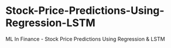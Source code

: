 # Stock-Price-Predictions-Using-Regression-LSTM
ML In Finance - Stock Price Predictions Using Regression &amp; LSTM
